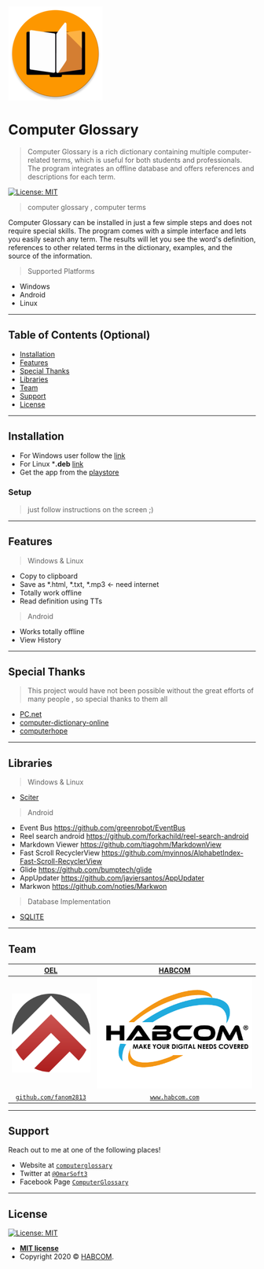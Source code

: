 <a href="https://fanom2813.github.io/ComputerGlossary"><img src="images/ic_launcher_round.png" title="Computer Glossary" alt="Computer Glossary"></a>


# Computer Glossary

> Computer Glossary is a rich dictionary containing multiple computer-related terms, which is useful for both students and professionals. The program integrates an offline database and offers references and descriptions for each term.

[![License: MIT](https://img.shields.io/badge/License-MIT-yellow.svg)](https://opensource.org/licenses/MIT)


> computer glossary , computer terms 


Computer Glossary can be installed in just a few simple steps and does not require special skills. The program comes with a simple interface and lets you easily search any term. The results will let you see the word's definition, references to other related terms in the dictionary, examples, and the source of the information.

> Supported Platforms

- Windows
- Android
- Linux


---

## Table of Contents (Optional)

- [Installation](#installation)
- [Features](#features)
- [Special Thanks](#SpecialThanks)
- [Libraries](#Libraries)
- [Team](#team)
- [Support](#support)
- [License](#license)


---



## Installation

- For Windows user follow the [link](https://www.softpedia.com/get/Others/Home-Education/Computer-Glossary.shtml)
- For Linux ***.deb** [link](https://github.com/Fanom2813/ComputerGlossary/raw/master/computerdictionary_7.0_all.deb)
- Get the app from the [playstore](https://play.google.com/store/apps/details?id=omarsoft.outlook.fr.computerglossary&hl=en)

### Setup

> just follow instructions on the screen ;)

---

## Features
> Windows & Linux 
- Copy to clipboard
- Save as *.html, *.txt, *.mp3 <- need internet
- Totally work offline
- Read definition using TTs
> Android 
- Works totally offline 
- View History


---

## Special Thanks

> This project would have not been possible without the great efforts of many people , so special thanks to them all 

- [PC.net](http://PC.net)
- [computer-dictionary-online](www.computer-dictionary-online.com)
- [computerhope](www.computerhope.com)
---

## Libraries

> Windows & Linux 
- [Sciter](https://sciter.com/)

> Android 
- Event Bus https://github.com/greenrobot/EventBus
- Reel search android https://github.com/forkachild/reel-search-android
- Markdown Viewer https://github.com/tiagohm/MarkdownView
- Fast Scroll RecyclerView https://github.com/myinnos/AlphabetIndex-Fast-Scroll-RecyclerView
- Glide https://github.com/bumptech/glide
- AppUpdater https://github.com/javiersantos/AppUpdater
- Markwon https://github.com/noties/Markwon

> Database Implementation
- [SQLITE](https://www.sqlite.org/)

---

## Team


| <a href="#" target="_blank">**OEL**</a> | <a href="https://fanom2813.github.io/habcom/" target="_blank">**HABCOM**</a> |
| :---: |:---:|
|   <a href="#"><img src="images/oel.png" title="OEL" alt="Computer Glossary"></a>  | <a href="#"><img src="images/habcom.png" title="Computer Glossary" alt="Computer Glossary"></a> | 
| <a href="http://github.com/fanom2813" target="_blank">`github.com/fanom2813`</a> | <a href="https://fanom2813.github.io/habcom/" target="_blank">`www.habcom.com`</a> |



---

## Support

Reach out to me at one of the following places!

- Website at <a href="https://fanom2813.github.io/ComputerGlossary" target="_blank">`computerglossary`</a>
- Twitter at <a href="http://twitter.com/omarsoft3" target="_blank">`@OmarSoft3`</a>
- Facebook Page <a href="https://www.facebook.com/computerglossary/" target="_blank">`ComputerGlossary`</a>


---

## License

[![License: MIT](https://img.shields.io/badge/License-MIT-yellow.svg)](https://opensource.org/licenses/MIT)

- **[MIT license](http://opensource.org/licenses/mit-license.php)**
- Copyright 2020 © <a href="https://fanom2813.github.io/habcom/" target="_blank">HABCOM</a>.